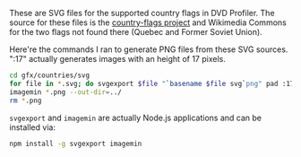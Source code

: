 These are SVG files for the supported country flags in DVD Profiler.
The source for these files is the [country-flags project][country flags repo] and Wikimedia Commons for the two flags not found there (Quebec and Former Soviet Union).

Here're the commands I ran to generate PNG files from these SVG sources.
":17" actually generates images with an height of 17 pixels.

```bash
cd gfx/countries/svg
for file in *.svg; do svgexport $file "`basename $file svg`png" pad :17 ; done
imagemin *.png --out-dir=../
rm *.png
```

`svgexport` and `imagemin` are actually Node.js applications and can be installed via:

```bash
npm install -g svgexport imagemin
```

[country flags repo]: https://github.com/hjnilsson/country-flags
